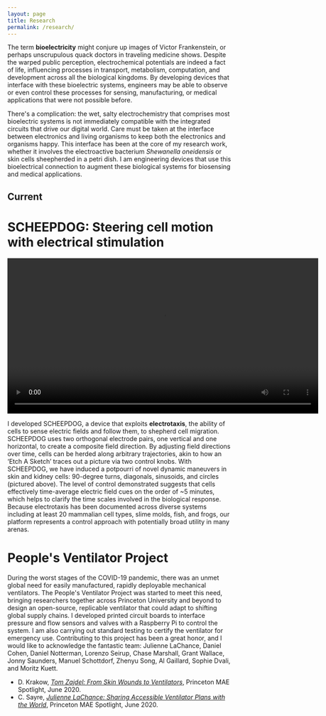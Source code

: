 ```yaml
---
layout: page
title: Research
permalink: /research/
---
```


The term **bioelectricity** might conjure up images of Victor Frankenstein, 
or perhaps unscrupulous quack doctors in traveling medicine shows. 
Despite the warped public perception, electrochemical potentials are indeed a fact of life, 
influencing processes in transport, metabolism, computation, and development across all the biological kingdoms.
By developing devices that interface with these bioelectric systems, engineers may be able to observe
or even control these processes for sensing, manufacturing, or medical applications that were not possible before.

There's a complication: the wet, salty electrochemistry that comprises most bioelectric systems is not immediately
compatible with the integrated circuits that drive our digital world.
Care must be taken at the interface between electronics and living organisms to keep both the electronics and organisms happy.
This interface has been at the core of my research work, whether it involves the electroactive bacterium *Shewanella oneidensis* 
or skin cells sheepherded in a petri dish.
I am engineering devices that use this bioelectrical connection to augment these biological systems for biosensing and medical applications.

## Current
# SCHEEPDOG: Steering cell motion with electrical stimulation
<video autoplay loop width="700" title="Steering mouse keratinocytes (skin cells) through a circular trajectory using a rotating electric field." src="/img/scheepdog.mp4"></video>

I developed SCHEEPDOG, a device that exploits **electrotaxis**, the ability of 
cells to sense electric fields and follow them, to shepherd cell migration. SCHEEPDOG uses two 
orthogonal electrode pairs, one vertical and one horizontal, to create a composite field direction. 
By adjusting field directions over time, cells can be herded along arbitrary trajectories, akin to 
how an ‘Etch A Sketch’ traces out a picture via two control knobs. With SCHEEPDOG,
we have induced a potpourri of novel dynamic maneuvers in skin and kidney cells: 90-degree 
turns, diagonals, sinusoids, and circles (pictured above). The level of control demonstrated suggests that cells 
effectively time-average electric field cues on the order of \~5 minutes, which helps to clarify the time scales involved in the 
biological response. Because electrotaxis has been documented across diverse systems including 
at least 20 mammalian cell types, slime molds, fish, and frogs, our platform represents a control 
approach with potentially broad utility in many arenas.

# People's Ventilator Project

During the worst stages of the COVID-19 pandemic, there was an unmet 
global need for easily manufactured, rapidly deployable mechanical 
ventilators. The People's Ventilator Project was started to meet this need, bringing 
researchers together across Princeton University and 
beyond to design an open-source, replicable ventilator that could adapt 
to shifting global supply chains. I developed printed circuit boards to 
interface pressure and flow sensors and valves with a 
Raspberry Pi to control the system. I am also carrying out standard testing to certify the 
ventilator for emergency use. Contributing to this project has been a 
great honor, and I would like to acknowledge the fantastic team: 
Julienne 
LaChance, Daniel Cohen, Daniel Notterman, Lorenzo Seirup, Chase 
Marshall, Grant Wallace, Jonny Saunders, 
Manuel Schottdorf, Zhenyu Song, Al Gaillard, Sophie Dvali, and Moritz 
Kuett.
- D. Krakow, [_Tom 
Zajdel: From Skin 
Wounds to Ventilators_](https://mae.princeton.edu/about-mae/spotlight/tom-zajdel-skin-wounds-ventilators), 
Princeton MAE Spotlight, June 2020.
- C. Sayre, [_Julienne LaChance: Sharing Accessible Ventilator Plans with the 
World_](https://mae.princeton.edu/about-mae/spotlight/julienne-lachance-sharing-accessible-ventilator-plans-world), 
Princeton MAE Spotlight, June 2020.

<!--## Past
# Flagellar motor observation for electronic biosensing
During bacterial chemotaxis, *Escherichia coli* monitors chemical changes in its environment and modulates the rotation of the **bacterial flagellar motor** (BFM) to bias its motility towards nutrients in its environment.
Bacterial chemotaxis is fast, with a response time on the order of seconds, and its performance known to approach fundamental physical limits on biochemical sensors.
Despite this natural capability, no engineered biosensor approaches the performance of the natural chemotaxis system within the same small volume of a single bacterium.

My work at Berkeley focused on co-opting this outstanding capacity in an engineered biosensing system.
I developed a method for drawing inferences of the chemical environment from observed BFM behavior, applying machine learning to bacterial chemotaxis to do so.
I also fabricated a platform towards enabling completely electronic observation of the BFM, without the need for a microscope.
This system involved labeling bacterial flagella with dielectric beads, then using microfabricated electrode arrays to monitor impedance changes within a region small enough to detect the movement of these beads.
This effort to use real-time impedance measurements to observe BFM behavior was the first of its kind that could someday enable large-scale integrated measurements of thousands of BFMs simultaneously.
Taken together, this is a new way to engineer biosensors: devise an observation scheme to interpret the responses of natural microorganismal sensing systems.

# Microbial electronics miniaturization
In graduate school, I contributed to several efforts to develop microbial bioelectronic devices towards eventual environmental deployment.
All these projects used an electroactive bacterial strain expressing the Mtr extracellular electron transport conduit.
Another project developed a miniaturized potentiostat enabling environmental deployment of electroactive biosensing strains.
The final project demonstrated a method to encapsulate living Shewanella oneidensis MR-1 inside an organic conducting polymer blanket,
forming a synthetic biofilm composite capable of generating 20x more current than a native biofilm. Together, these results enable the eventual miniaturization and deployment of environmental microbial electrochemical sensors.
-->
